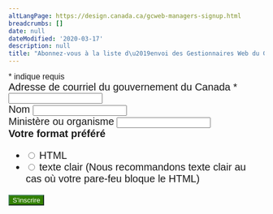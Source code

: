 ```yaml
---
altLangPage: https://design.canada.ca/gcweb-managers-signup.html
breadcrumbs: []
date: null
dateModified: '2020-03-17'
description: null
title: "Abonnez-vous à la liste d\u2019envoi des Gestionnaires Web du GC"
---
```




<link href="//cdn-images.mailchimp.com/embedcode/classic-10_7.css" rel="stylesheet" type="text/css"/>

<style type="text/css">
 #mc_embed_signup {
				clear: left;
				font: 20px Helvetica, Arial, sans-serif;
			}

			.button {

				text-align: left !important;
				color: white !important;
				background-color: #318000 !important;
				border-color: #458259 !important;

			}

			.indicates-required {
				font-size:16px !important;
			}

			#mc_embed_signup form {
				padding: 0 !important;
			}

			.button:visited {

				color: white !important;
				background-color: #318000 !important;

			}

			.button:hover {

				color: white !important;
				background-color: #122a01 !important;

			}

			.paddingc {

				padding-left: 0 !important;

			}

			/* Add your own Mailchimp form style overrides in your site stylesheet or in this style block.
	   We recommend moving this block and the preceding CSS link to the HEAD of your HTML file. */
</style>


<link href="//cdn-images.mailchimp.com/embedcode/classic-10_7.css" rel="stylesheet" type="text/css"/>

<style type="text/css">
 #mc_embed_signup {
				clear: left;
				font: 20px Helvetica, Arial, sans-serif;
			}

			.button {

				text-align: left !important;
				color: white !important;
				background-color: #318000 !important;
				border-color: #458259 !important;

			}

			#mc_embed_signup form {
				padding: 0 !important;
			}

			.indicates-required {
				font-size: 16px !important;
			}


			.button:visited {

				color: white !important;
				background-color: #318000 !important;

			}

			.button:hover {

				color: white !important;
				background-color: #122a01 !important;

			}

			.paddingc {

				padding-left: 0 !important;

			}

			/* Add your own Mailchimp form style overrides in your site stylesheet or in this style block.
			   We recommend moving this block and the preceding CSS link to the HEAD of your HTML file. */
</style>

<div id="mc_embed_signup">
 <form action="https://canada.us12.list-manage.com/subscribe/post?u=5700d338d6ab413ebca1099f4&amp;id=07e7a9ed24&amp;f_id=00f5bce0f0" class="validate" id="mc-embedded-subscribe-form" method="post" name="mc-embedded-subscribe-form" novalidate="" target="_blank">
  <div id="mc_embed_signup_scroll">
   <div class="indicates-required">
    <span class="asterisk">
     *
    </span>
    indique requis
   </div>
   <div class="mc-field-group">
    <label for="mce-EMAIL">
     Adresse de courriel du gouvernement du Canada
     <span class="asterisk">
      *
     </span>
    </label>
    <input class="required email" id="mce-EMAIL" name="EMAIL" required="" type="email" value=""/>
    <span class="helper_text" id="mce-EMAIL-HELPERTEXT">
    </span>
   </div>
   <div class="mc-field-group">
    <label for="mce-FNAME">
     Nom
    </label>
    <input class="" id="mce-FNAME" name="FNAME" type="text" value=""/>
    <span class="helper_text" id="mce-FNAME-HELPERTEXT">
    </span>
   </div>
   <div class="mc-field-group">
    <label for="mce-LDEPT">
     Ministère ou organisme
    </label>
    <input class="" id="mce-LDEPT" name="LDEPT" type="text" value=""/>
    <span class="helper_text" id="mce-LDEPT-HELPERTEXT">
    </span>
   </div>
   <div class="mc-field-group input-group">
    <strong>
     Votre format préféré
    </strong>
    <ul>
     <li>
      <input id="mce-EMAILTYPE-0" name="EMAILTYPE" type="radio" value="html"/>
      <label for="mce-EMAILTYPE-0">
       HTML
      </label>
     </li>
     <li>
      <input id="mce-EMAILTYPE-1" name="EMAILTYPE" type="radio" value="text"/>
      <label for="mce-EMAILTYPE-1">
       texte clair (Nous recommandons texte clair au cas où votre pare-feu bloque le HTML)
      </label>
     </li>
    </ul>
   </div>
   <div class="clear" id="mce-responses">
    <div class="response" id="mce-error-response" style="display:none">
    </div>
    <div class="response" id="mce-success-response" style="display:none">
    </div>
   </div>
   <div aria-hidden="true" style="position: absolute; left: -5000px;">
    <input name="b_5700d338d6ab413ebca1099f4_07e7a9ed24" tabindex="-1" type="text" value=""/>
   </div>
   <div class="clear">
    <input class="button" id="mc-embedded-subscribe" name="subscribe" type="submit" value="S'inscrire"/>
   </div>
  </div>
 </form>
</div>
